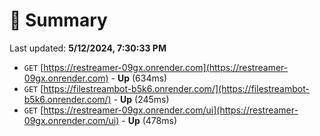# 📖 Summary
Last updated: **5/12/2024, 7:30:33 PM**

- `GET` [https://restreamer-09gx.onrender.com](https://restreamer-09gx.onrender.com) - **Up** (634ms)
- `GET` [https://filestreambot-b5k6.onrender.com/](https://filestreambot-b5k6.onrender.com/) - **Up** (245ms)
- `GET` [https://restreamer-09gx.onrender.com/ui](https://restreamer-09gx.onrender.com/ui) - **Up** (478ms)
